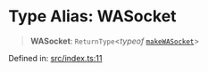# Type Alias: WASocket

> **WASocket**: `ReturnType`\<*typeof* [`makeWASocket`](../functions/makeWASocket.md)\>

Defined in: [src/index.ts:11](https://github.com/Fokusdotid/Baileys/blob/039f28db78950e3bac7c407f144ea390dcdf207d/src/index.ts#L11)
